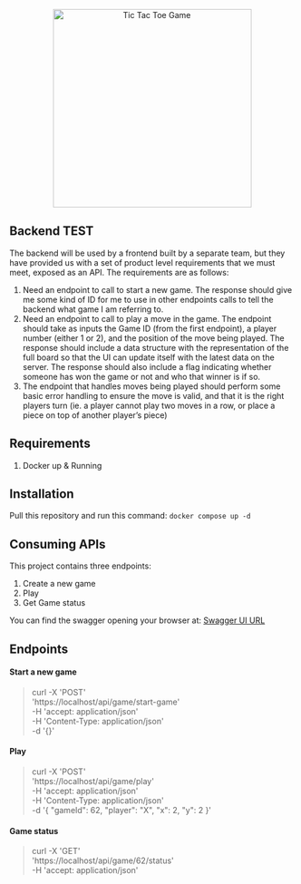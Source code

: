 <p align="center">
    <a href="https://en.wikipedia.org/wiki/Tic-tac-toe" target="_blank">
        <img src="https://w7.pngwing.com/pngs/244/874/png-transparent-3d-tic-tac-toe-game-multiplayer-tictactoe-artificial-intelligence-toes-game-angle-leaf.png" width="350" alt="Tic Tac Toe Game">
    </a>
</p>

## Backend TEST

The backend will be used by a frontend built by a separate team, but they have provided us with a set of product level requirements that we must meet, exposed as an API. The requirements are as follows:

1. Need an endpoint to call to start a new game. The response should give me some kind of ID for me to use in other endpoints calls to tell the backend what game I am referring to.
2. Need an endpoint to call to play a move in the game. The endpoint should take as inputs the Game ID (from the first endpoint), a player number (either 1 or 2, and the position of the move being played. The response should include a data structure with the representation of the full board so that the UI can update itself with the latest data on the server. The response should also include a flag indicating whether someone has won the game or not and who that winner is if so.
3. The endpoint that handles moves being played should perform some basic error handling to ensure the move is valid, and that it is the right players turn (ie. a player cannot play two moves in a row, or place a piece on top of another player’s piece)

## Requirements

1. Docker up & Running

## Installation

Pull this repository and run this command: `docker compose up -d`

## Consuming APIs

This project contains three endpoints:

1. Create a new game
2. Play
3. Get Game status

You can find the swagger opening your browser at: [Swagger UI URL](https://localhost/api/doc)

## Endpoints

#### Start a new game

> curl -X 'POST' \
  'https://localhost/api/game/start-game' \
  -H 'accept: application/json' \
  -H 'Content-Type: application/json' \
  -d '{}'
  
#### Play
> curl -X 'POST' \
  'https://localhost/api/game/play' \
  -H 'accept: application/json' \
  -H 'Content-Type: application/json' \
  -d '{
  "gameId": 62,
  "player": "X",
  "x": 2,
  "y": 2
}'

#### Game status

> curl -X 'GET' \
  'https://localhost/api/game/62/status' \
  -H 'accept: application/json'